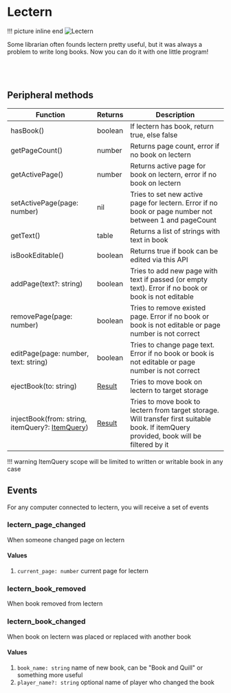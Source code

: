 # Lectern

!!! picture inline end
    ![Lectern](lectern.png)


Some librarian often founds lectern pretty useful, but it was always a problem to write long books. Now you can do it with one little program!
<br class="clearBoth" />
<br class="clearBoth" />
<br class="clearBoth" />
<br class="clearBoth" />

## Peripheral methods

| Function                                | Returns | Description                                                                                                                           |
|-----------------------------------------|---------|---------------------------------------------------------------------------------------------------------------------------------------|
| hasBook()                               | boolean | If lectern has book, return true, else false                                                                                          |
| getPageCount()                          | number  | Returns page count, error if no book on lectern                                                                                       |
| getActivePage()                         | number  | Returns active page for book on lectern, error if no book on lectern                                                                  |
| setActivePage(page: number)             | nil     | Tries to set new active page for lectern. Error if no book or page number not between 1 and pageCount                                 |
| getText()                               | table   | Returns a list of strings with text in book                                                                                           |
| isBookEditable()                        | boolean | Returns true if book can be edited via this API                                                                                       |
| addPage(text?: string)                  | boolean | Tries to add new page with text if passed (or empty text). Error if no book or book is not editable                                   |
| removePage(page: number)                | boolean | Tries to remove existed page. Error if no book or book is not editable or page number is not correct                                  |
| editPage(page: number, text: string)    | boolean | Tries to change page text. Error if no book or book is not editable or page number is not correct                                     |
| ejectBook(to: string)                   | [Result](introduction.md#result)  | Tries to move book on lectern to target storage                                                                                       |
| injectBook(from: string, itemQuery?: [ItemQuery](introduction.md#itemquery)) | [Result](introduction.md#result)  | Tries to move book to lectern from target storage. Will transfer first suitable book. If itemQuery provided, book will be filtered by it |

!!! warning
    ItemQuery scope will be limited to written or writable book in any case

## Events

For any computer connected to lectern, you will receive a set of events

### lectern_page_changed

When someone changed page on lectern

#### Values

1. `current_page: number` current page for lectern

### lectern_book_removed

When book removed from lectern

### lectern_book_changed

When book on lectern was placed or replaced with another book

#### Values

1. `book_name: string` name of new book, can be "Book and Quill" or something more useful
2. `player_name?: string` optional name of player who changed the book
